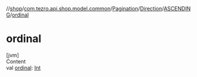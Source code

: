 //[shop](../../../../../index.md)/[com.tezro.api.shop.model.common](../../../index.md)/[Pagination](../../index.md)/[Direction](../index.md)/[ASCENDING](index.md)/[ordinal](ordinal.md)



# ordinal  
[jvm]  
Content  
val [ordinal](ordinal.md): [Int](https://kotlinlang.org/api/latest/jvm/stdlib/kotlin/-int/index.html)  



